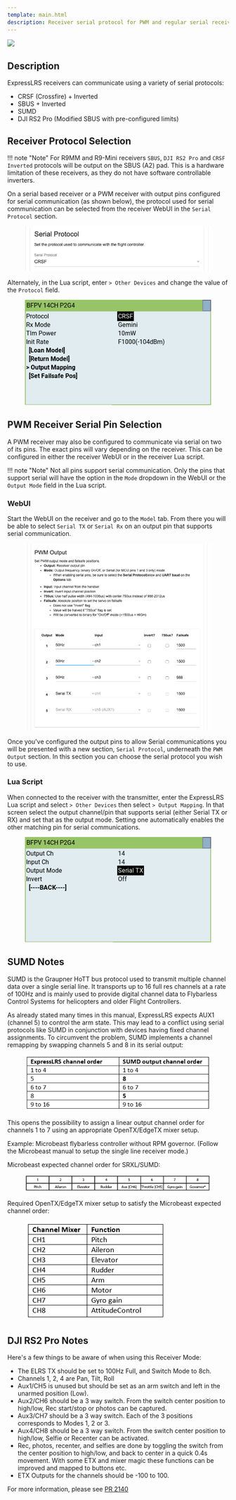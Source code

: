 ```yaml
---
template: main.html
description: Receiver serial protocol for PWM and regular serial receivers.
---
```


<img src="https://raw.githubusercontent.com/ExpressLRS/ExpressLRS-Hardware/master/img/software.png">

## Description

ExpressLRS receivers can communicate using a variety of serial protocols:

- CRSF (Crossfire) + Inverted
- SBUS + Inverted
- SUMD
- DJI RS2 Pro (Modified SBUS with pre-configured limits)

## Receiver Protocol Selection

!!! note "Note"
    For R9MM and R9-Mini receivers `SBUS`, `DJI RS2 Pro` and `CRSF Inverted` protocols will be output on the SBUS (A2) pad.
    This is a hardware limitation of these receivers, as they do not have software controllable inverters.

On a serial based receiver or a PWM receiver with output pins configured for serial communication (as shown below), the protocol used for serial communication can be selected from the receiver WebUI in the `Serial Protocol` section.

<figure markdown>
<img class="center-img" src="../../assets/images/pwm-serial-protocol.png" width="auto">
</figure>

Alternately, in the Lua script, enter `> Other Devices` and change the value of the `Protocol` field.

<figure markdown>
<img class="center-img" src="../../assets/screenshots/receiver-protocol.png" width="auto">
</figure>

## PWM Receiver Serial Pin Selection

A PWM receiver may also be configured to communicate via serial on two of its pins. The exact pins will vary depending on the receiver. This can be configured in either the receiver WebUI or in the receiver Lua script.

!!! note "Note"
    Not all pins support serial communication. Only the pins that support serial will have the option in the `Mode` dropdown in the WebUI or the `Output Mode` field in the Lua script.

### WebUI

Start the WebUI on the receiver and go to the `Model` tab. From there you will be able to select `Serial TX` or `Serial Rx` on an output pin that supports serial communication.

<figure markdown>
<img class="center-img" src="../../assets/images/receiver-serial.png" width="auto">
</figure>

Once you've configured the output pins to allow Serial communications you will be presented with a new section, `Serial Protocol`, underneath the `PWM Output` section. In this section you can choose the serial protocol you wish to use.

### Lua Script

When connected to the receiver with the transmitter, enter the ExpressLRS Lua script and select `> Other Devices` then select
`> Output Mapping`. In that screen select the output channel/pin that supports serial (either Serial TX or RX) and set that as the output mode. Setting one automatically enables the other matching pin for serial communications.

<figure markdown>
<img class="center-img" src="../../assets/screenshots/receiver-serial.png" width="auto">
</figure>

## SUMD Notes

SUMD is the Graupner HoTT bus protocol used to transmit multiple channel data over a single serial line. It transports up to 16 full res channels at a rate of 100Hz and is mainly used to provide digital channel data to Flybarless Control Systems for helicopters and older Flight Controllers.

As already stated many times in this manual, ExpressLRS expects AUX1 (channel 5) to control the arm state. This may lead to a conflict using serial protocols like SUMD in conjunction with devices having fixed channel assignments. To circumvent the problem, SUMD implements a channel remapping by swapping channels 5 and 8 in its serial output:

<figure markdown>
<img class="center-img" src="../../assets/images/sumd1.png" width="auto">
</figure>

This opens the possibility to assign a linear output channel order for channels 1 to 7 using an appropriate OpenTX/EdgeTX mixer setup.

Example: Microbeast flybarless controller without RPM governor. (Follow the Microbeast manual to setup the single line receiver mode.)

Microbeast expected channel order for SRXL/SUMD:

<figure markdown>
<img class="center-img" src="../../assets/images/sumd2.png" width="auto">
</figure>

Required OpenTX/EdgeTX mixer setup to satisfy the Microbeast expected channel order:

<figure markdown>
<img class="center-img" src="../../assets/images/sumd3.png" width="auto">
</figure>

## DJI RS2 Pro Notes

Here's a few things to be aware of when using this Receiver Mode:

- The ELRS TX should be set to 100Hz Full, and Switch Mode to 8ch.
- Channels 1, 2, 4 are Pan, Tilt, Roll
- Aux1/CH5 is unused but should be set as an arm switch and left in the unarmed position (Low).
- Aux2/CH6 should be a 3 way switch. From the switch center position to high/low, Rec start/stop or photos can be captured.
- Aux3/CH7 should be a 3 way switch. Each of the 3 positions corresponds to Modes 1, 2 or 3.
- Aux4/CH8 should be a 3 way switch. From the switch center position to high/low, Selfie or Recenter can be activated.
- Rec, photos, recenter, and selfies are done by toggling the switch from the center position to high/low, and back to center in a quick 0.4s movement. With some ETX and mixer magic these functions can be improved and mapped to buttons etc.
- ETX Outputs for the channels should be -100 to 100.

For more information, please see [PR 2140](https://github.com/ExpressLRS/ExpressLRS/pull/2140)
